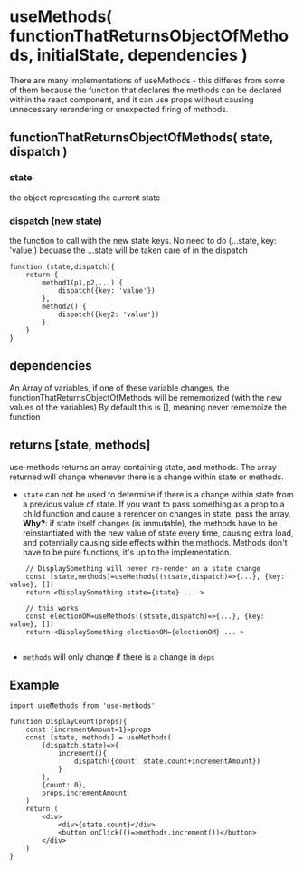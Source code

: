 # useMethods( functionThatReturnsObjectOfMethods, initialState, dependencies )

There are many implementations of useMethods - this differes from some of them because 
the function that declares the methods can be declared within the react component, and it can use props without
causing unnecessary rerendering or unexpected firing of methods.

## functionThatReturnsObjectOfMethods( state, dispatch )
### state
the object representing the current state
### dispatch (new state)
the function to call with the new state keys.  No need to do (...state, key: 'value') becuase the ...state will be taken care of in the dispatch
```
function (state,dispatch){
    return {
        method1(p1,p2,...) { 
            dispatch({key: 'value'})
        },
        method2() {
            dispatch({key2: 'value'})
        }
    }
}
```
## dependencies
An Array of variables, if one of these variable changes, the functionThatReturnsObjectOfMethods will be rememorized (with the new values of the variables)
By default this is [], meaning never rememoize the function

## returns [state, methods]
use-methods returns an array containing state, and methods. The array returned will change whenever there is a change within state or methods. 

- `state`  can not be used to determine if there is a change within state from a previous value of state. If you want to pass something as a prop to a child function and cause a rerender on changes in state, pass the array.   **Why?**: if state itself changes (is immutable), the methods have to be reinstantiated with the new value of state every time, causing extra load, and potentially causing side effects within the methods.  Methods don't have to be pure functions, it's up to the implementation.  

``` 
    // DisplaySomething will never re-render on a state change
    const [state,methods]=useMethods((stsate,dispatch)=>{...}, {key: value}, [])
    return <DisplaySomething state={state} ... >

    // this works
    const electionOM=useMethods((stsate,dispatch)=>{...}, {key: value}, [])
    return <DisplaySomething electionOM={electionOM} ... >
    
```
- `methods` will only change if there is a change in `deps`

## Example
```
import useMethods from 'use-methods'

function DisplayCount(props){
    const {incrementAmount=1}=props
    const [state, methods] = useMethods(
        (dispatch,state)=>{
            increment(){
                dispatch({count: state.count+incrementAmount})
            }
        }, 
        {count: 0}, 
        props.incrementAmount
    )
    return (
        <div>
            <div>{state.count}</div>
            <button onClick(()=>methods.increment())</button>
        </div>
    )
}
```
